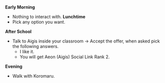 **Early Morning**

- Nothing to interact with.
  **Lunchtime**
- Pick any option you want.

**After School**

- Talk to Aigis inside your classroom -> Accept the offer, when asked pick the following answers.
  - I like it.
  - You will get Aeon (Aigis) Social Link Rank 2.

**Evening**

- Walk with Koromaru.
